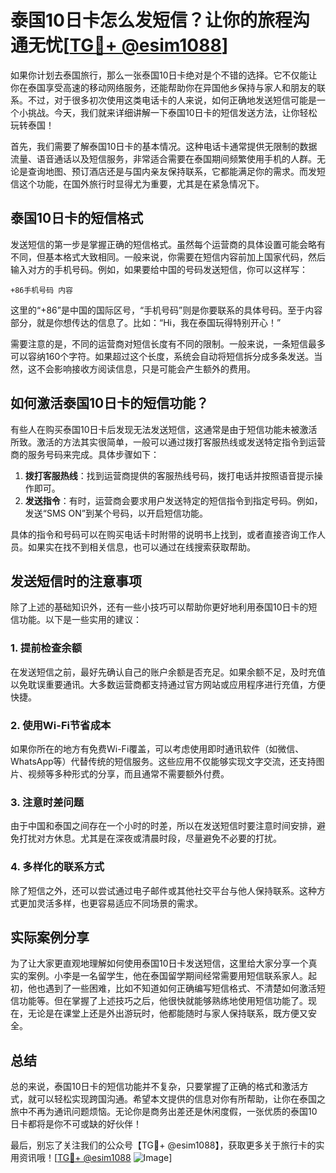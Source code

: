 # 泰国10日卡怎么发短信？让你的旅程沟通无忧[[TG💪+ @esim1088](https://t.me/s/esim1088)]

如果你计划去泰国旅行，那么一张泰国10日卡绝对是个不错的选择。它不仅能让你在泰国享受高速的移动网络服务，还能帮助你在异国他乡保持与家人和朋友的联系。不过，对于很多初次使用这类电话卡的人来说，如何正确地发送短信可能是一个小挑战。今天，我们就来详细讲解一下泰国10日卡的短信发送方法，让你轻松玩转泰国！

首先，我们需要了解泰国10日卡的基本情况。这种电话卡通常提供无限制的数据流量、语音通话以及短信服务，非常适合需要在泰国期间频繁使用手机的人群。无论是查询地图、预订酒店还是与国内亲友保持联系，它都能满足你的需求。而发短信这个功能，在国外旅行时显得尤为重要，尤其是在紧急情况下。

## 泰国10日卡的短信格式

发送短信的第一步是掌握正确的短信格式。虽然每个运营商的具体设置可能会略有不同，但基本格式大致相同。一般来说，你需要在短信内容前加上国家代码，然后输入对方的手机号码。例如，如果要给中国的号码发送短信，你可以这样写：

`+86手机号码 内容`

这里的“+86”是中国的国际区号，“手机号码”则是你要联系的具体号码。至于内容部分，就是你想传达的信息了。比如：“Hi，我在泰国玩得特别开心！”

需要注意的是，不同的运营商对短信长度有不同的限制。一般来说，一条短信最多可以容纳160个字符。如果超过这个长度，系统会自动将短信拆分成多条发送。当然，这不会影响接收方阅读信息，只是可能会产生额外的费用。

## 如何激活泰国10日卡的短信功能？

有些人在购买泰国10日卡后发现无法发送短信，这通常是由于短信功能未被激活所致。激活的方法其实很简单，一般可以通过拨打客服热线或发送特定指令到运营商的服务号码来完成。具体步骤如下：

1. **拨打客服热线**：找到运营商提供的客服热线号码，拨打电话并按照语音提示操作即可。
2. **发送指令**：有时，运营商会要求用户发送特定的短信指令到指定号码。例如，发送“SMS ON”到某个号码，以开启短信功能。

具体的指令和号码可以在购买电话卡时附带的说明书上找到，或者直接咨询工作人员。如果实在找不到相关信息，也可以通过在线搜索获取帮助。

## 发送短信时的注意事项

除了上述的基础知识外，还有一些小技巧可以帮助你更好地利用泰国10日卡的短信功能。以下是一些实用的建议：

### 1. 提前检查余额

在发送短信之前，最好先确认自己的账户余额是否充足。如果余额不足，及时充值以免耽误重要通讯。大多数运营商都支持通过官方网站或应用程序进行充值，方便快捷。

### 2. 使用Wi-Fi节省成本

如果你所在的地方有免费Wi-Fi覆盖，可以考虑使用即时通讯软件（如微信、WhatsApp等）代替传统的短信服务。这些应用不仅能够实现文字交流，还支持图片、视频等多种形式的分享，而且通常不需要额外付费。

### 3. 注意时差问题

由于中国和泰国之间存在一个小时的时差，所以在发送短信时要注意时间安排，避免打扰对方休息。尤其是在深夜或清晨时段，尽量避免不必要的打扰。

### 4. 多样化的联系方式

除了短信之外，还可以尝试通过电子邮件或其他社交平台与他人保持联系。这种方式更加灵活多样，也更容易适应不同场景的需求。

## 实际案例分享

为了让大家更直观地理解如何使用泰国10日卡发送短信，这里给大家分享一个真实的案例。小李是一名留学生，他在泰国留学期间经常需要用短信联系家人。起初，他也遇到了一些困难，比如不知道如何正确编写短信格式、不清楚如何激活短信功能等。但在掌握了上述技巧之后，他很快就能够熟练地使用短信功能了。现在，无论是在课堂上还是外出游玩时，他都能随时与家人保持联系，既方便又安全。

## 总结

总的来说，泰国10日卡的短信功能并不复杂，只要掌握了正确的格式和激活方式，就可以轻松实现跨国沟通。希望本文提供的信息对你有所帮助，让你在泰国之旅中不再为通讯问题烦恼。无论你是商务出差还是休闲度假，一张优质的泰国10日卡都将是你不可或缺的好伙伴！

最后，别忘了关注我们的公众号【TG💪+ @esim1088】，获取更多关于旅行卡的实用资讯哦！[[TG💪+ @esim1088](https://t.me/s/esim1088) ![Image](https://i.postimg.cc/4NQfJmqS/Snipaste-2025-05-13-00-14-12.png)]